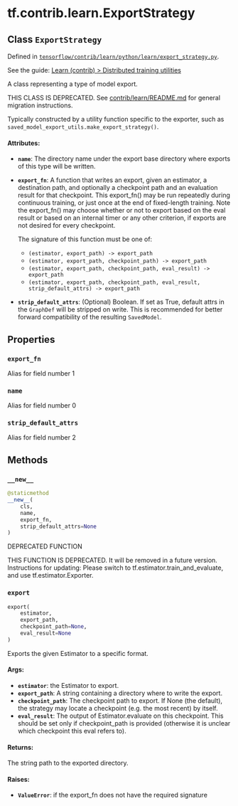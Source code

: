 <div itemscope itemtype="http://developers.google.com/ReferenceObject">
<meta itemprop="name" content="tf.contrib.learn.ExportStrategy" />
<meta itemprop="property" content="export_fn"/>
<meta itemprop="property" content="name"/>
<meta itemprop="property" content="strip_default_attrs"/>
<meta itemprop="property" content="__new__"/>
<meta itemprop="property" content="export"/>
</div>

# tf.contrib.learn.ExportStrategy

## Class `ExportStrategy`





Defined in [`tensorflow/contrib/learn/python/learn/export_strategy.py`](https://www.tensorflow.org/code/tensorflow/contrib/learn/python/learn/export_strategy.py).

See the guide: [Learn (contrib) > Distributed training utilities](../../../../../api_guides/python/contrib.learn.md#Distributed_training_utilities)

A class representing a type of model export.

THIS CLASS IS DEPRECATED. See
[contrib/learn/README.md](https://www.tensorflow.org/code/tensorflow/contrib/learn/README.md)
for general migration instructions.

Typically constructed by a utility function specific to the exporter, such as
`saved_model_export_utils.make_export_strategy()`.

#### Attributes:

* <b>`name`</b>: The directory name under the export base directory where exports of
    this type will be written.
* <b>`export_fn`</b>: A function that writes an export, given an estimator, a
    destination path, and optionally a checkpoint path and an evaluation
    result for that checkpoint.  This export_fn() may be run repeatedly during
    continuous training, or just once at the end of fixed-length training.
    Note the export_fn() may choose whether or not to export based on the eval
    result or based on an internal timer or any other criterion, if exports
    are not desired for every checkpoint.

  The signature of this function must be one of:

    * `(estimator, export_path) -> export_path`
    * `(estimator, export_path, checkpoint_path) -> export_path`
    * `(estimator, export_path, checkpoint_path, eval_result) -> export_path`
    * `(estimator, export_path, checkpoint_path, eval_result,
        strip_default_attrs) -> export_path`
* <b>`strip_default_attrs`</b>: (Optional) Boolean. If set as True, default attrs in
      the `GraphDef` will be stripped on write. This is recommended for better
      forward compatibility of the resulting `SavedModel`.

## Properties

<h3 id="export_fn"><code>export_fn</code></h3>

Alias for field number 1

<h3 id="name"><code>name</code></h3>

Alias for field number 0

<h3 id="strip_default_attrs"><code>strip_default_attrs</code></h3>

Alias for field number 2



## Methods

<h3 id="__new__"><code>__new__</code></h3>

``` python
@staticmethod
__new__(
    cls,
    name,
    export_fn,
    strip_default_attrs=None
)
```

DEPRECATED FUNCTION

THIS FUNCTION IS DEPRECATED. It will be removed in a future version.
Instructions for updating:
Please switch to tf.estimator.train_and_evaluate, and use tf.estimator.Exporter.

<h3 id="export"><code>export</code></h3>

``` python
export(
    estimator,
    export_path,
    checkpoint_path=None,
    eval_result=None
)
```

Exports the given Estimator to a specific format.

#### Args:

* <b>`estimator`</b>: the Estimator to export.
* <b>`export_path`</b>: A string containing a directory where to write the export.
* <b>`checkpoint_path`</b>: The checkpoint path to export.  If None (the default),
    the strategy may locate a checkpoint (e.g. the most recent) by itself.
* <b>`eval_result`</b>: The output of Estimator.evaluate on this checkpoint.  This
    should be set only if checkpoint_path is provided (otherwise it is
    unclear which checkpoint this eval refers to).


#### Returns:

The string path to the exported directory.


#### Raises:

* <b>`ValueError`</b>: if the export_fn does not have the required signature



